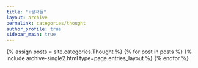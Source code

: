 ```yaml
---
title: "✌생각들"
layout: archive
permalink: categories/thought
author_profile: true
sidebar_main: true
---
```


{% assign posts = site.categories.Thought %}
{% for post in posts %} {% include archive-single2.html type=page.entries_layout %} {% endfor %}